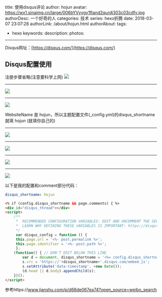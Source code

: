 title: 使用disqus评论
author: hojun
avatar: https://wx1.sinaimg.cn/large/006bYVyvgy1ftand2qurdj303c03cdfv.jpg
authorDesc: 一个好奇的人
categories: 技术
series: hexo折腾
date: 2018-03-07 23:07:28
authorLink: /about/hojun.html
authorAbout:
tags:
 - hexo
keywords:
description:
photos:
---
Disqus网址：[https://disqus.com/](https://disqus.com/)
## **Disqus配置使用**
注册步骤省略(注意要科学上网)
![](http://wx4.sinaimg.cn/large/006bYVyvgy1fp5ueed0g7j30w40fc3zl.jpg)

----------

![](http://wx3.sinaimg.cn/large/006bYVyvgy1fp5ueoj1o6j30ok0fedik.jpg)

----------

![](http://wx2.sinaimg.cn/large/006bYVyvgy1fp5uejc7soj30hk0h6jrs.jpg)

WebsiteName 是 hojun，所以主题配置文件(_config.yml)的disqus_shortname就填 hojun (就填你自己的)

----------

![](http://wx3.sinaimg.cn/large/006bYVyvgy1fp5u1517d6j30ps0gzta2.jpg)

----------

![](http://wx1.sinaimg.cn/large/006bYVyvgy1fp5u0zx5ctj30qv0f1wf0.jpg)

----------

![](http://wx2.sinaimg.cn/large/006bYVyvgy1fp5u0uxtidj30mq0h8gmt.jpg)

----------

![](http://wx1.sinaimg.cn/large/006bYVyvgy1fp5u1a42d6j30ia0ho74y.jpg)

以下是我的配置和comment部分代码：
```yml
disqus_shortname: hojun
```

```html
<% if (config.disqus_shortname && page.comments) { %>
<div id="disqus_thread"></div>
<script>
    /**
     *  RECOMMENDED CONFIGURATION VARIABLES: EDIT AND UNCOMMENT THE SECTION BELOW TO INSERT DYNAMIC VALUES FROM YOUR PLATFORM OR CMS.
     *  LEARN WHY DEFINING THESE VARIABLES IS IMPORTANT: https://disqus.com/admin/universalcode/#configuration-variables
     */
     var disqus_config = function () {
     this.page.url = '<%- post.permalink %>';
     this.page.identifier = '<%- post.path %>';
     };
    (function() { // DON'T EDIT BELOW THIS LINE
        var d = document, disqus_shortname = '<%= config.disqus_shortname %>',s = d.createElement('script');
        s.src = 'https://'+disqus_shortname+'.disqus.com/embed.js';
        s.setAttribute('data-timestamp', +new Date());
        (d.head || d.body).appendChild(s);
    })();
</script>
```
参考https://www.jianshu.com/p/d68de067ea74?open_source=weibo_search